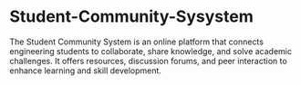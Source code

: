 # Student-Community-Sysystem
The Student Community System is an online platform that connects engineering students to collaborate, share knowledge, and solve academic challenges. It offers resources, discussion forums, and peer interaction to enhance learning and skill development.

